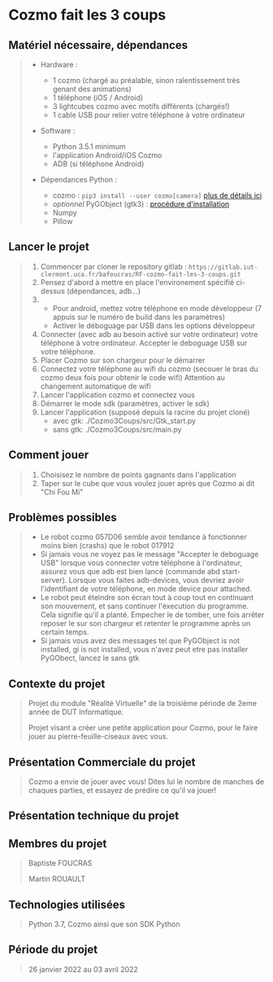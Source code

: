 # Cozmo fait les 3 coups

## Matériel nécessaire, dépendances
>
> *   Hardware :
>     -   1 cozmo (chargé au préalable, sinon ralentissement très genant des animations)
>     -   1 téléphone (iOS / Android)
>     -   3 lightcubes cozmo avec motifs différents (chargés!)
>     -   1 cable USB pour relier votre téléphone à votre ordinateur
> *   Software : 
>     -   Python 3.5.1 minimum
>     -   l'application Android/iOS Cozmo
>     -   ADB (si téléphone Android)
>        
> *   Dépendances Python :
>     -   cozmo : ```pip3 install --user cozmo[camera]``` [plus de détails ici](http://cozmosdk.anki.com/docs/initial.html)
>     -   *optionnel* PyGObject (gtk3) : [procédure d'installation](https://pygobject.readthedocs.io/en/latest/getting_started.html)
>     -   Numpy
>     -   Pillow
>

## Lancer le projet
>
> 1.  Commencer par cloner le repository gitlab : `https://gitlab.iut-clermont.uca.fr/bafoucras/RF-cozmo-fait-les-3-coups.git`
> 2.  Pensez d'abord à mettre en place l'environement spécifié ci-dessus (dépendances, adb...)
> 3.  *   Pour android, mettez votre téléphone en mode développeur (7 appuis sur le numéro de build dans les paramètres)
>     *   Activer le déboguage par USB dans les options développeur
> 4.  Connecter (avec adb au besoin activé sur votre ordinateur) votre téléphone à votre ordinateur. Accepter le deboguage USB sur votre téléphone.
> 5.  Placer Cozmo sur son chargeur pour le démarrer
> 6.  Connectez votre téléphone au wifi du cozmo (secouer le bras du cozmo deux fois pour obtenir le code wifi) Attention au changement automatique de wifi
> 7.  Lancer l'application cozmo et connectez vous
> 8.  Démarrer le mode sdk (paramètres, activer le sdk)
> 9.  Lancer l'application (supposé depuis la racine du projet cloné)
>     *   avec gtk: ./Cozmo3Coups/src/Gtk_start.py
>     *   sans gtk: ./Cozmo3Coups/src/main.py
>

## Comment jouer
>
> 1.  Choisisez le nombre de points gagnants dans l'application
> 2.  Taper sur le cube que vous voulez jouer après que Cozmo ai dit "Chi Fou Mi"
>

## Problèmes possibles
> *   Le robot cozmo 057D06 semble avoir tendance à fonctionner moins bien (crashs) que le robot 017912
> *   Si jamais vous ne voyez pas le message "Accepter le deboguage USB" lorsque vous connecter votre téléphone à l'ordinateur, assurez vous que adb est bien lancé (commande abd start-server). Lorsque vous faites adb-devices, vous devriez avoir l'identifiant de votre téléphone, en mode device pour attached.
> *   Le robot peut éteindre son écran tout à coup tout en continuant son mouvement, et sans continuer l'éxecution du programme. Cela signifie qu'il a planté. Empecher le de tomber, une fois arrêter reposer le sur son chargeur et retenter le programme après un certain temps.
> *   Si jamais vous avez des messages tel que PyGObject is not installed, gi is not installed, vous n'avez peut etre pas installer PyGObect, lancez le sans gtk 
>

## Contexte du projet
>
> Projet du module "Réalité Virtuelle" de la troisième période de 2eme année de DUT Informatique.
>
> Projet visant a créer une petite application pour Cozmo, pour le faire jouer au pierre-feuille-ciseaux avec vous.
>

## Présentation Commerciale du projet
>
> Cozmo a envie de jouer avec vous!
> Dites lui le nombre de manches de chaques parties, et essayez de prédire ce qu'il va jouer!
> 
>

## Présentation technique du projet
>
> 
>

## Membres du projet
> 
> Baptiste FOUCRAS
>
> Martin ROUAULT
>

## Technologies utilisées
>
> Python 3.7, Cozmo ainsi que son SDK Python
>

## Période du projet
>
> 26 janvier 2022 au 03 avril 2022
>
